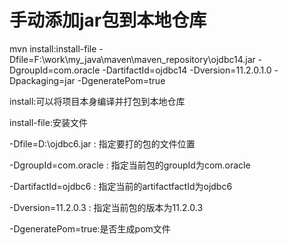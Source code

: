 # 手动添加jar包到本地仓库

mvn install:install-file -Dfile=F:\work\my_java\maven\maven_repository\ojdbc14.jar -DgroupId=com.oracle -DartifactId=ojdbc14 -Dversion=11.2.0.1.0 -Dpackaging=jar -DgeneratePom=true



install:可以将项目本身编译并打包到本地仓库 

install-file:安装文件 

-Dfile=D:\ojdbc6.jar : 指定要打的包的文件位置 

-DgroupId=com.oracle : 指定当前包的groupId为com.oracle 

-DartifactId=ojdbc6 : 指定当前的artifactfactId为ojdbc6 

-Dversion=11.2.0.3 : 指定当前包的版本为11.2.0.3 

-DgeneratePom=true:是否生成pom文件